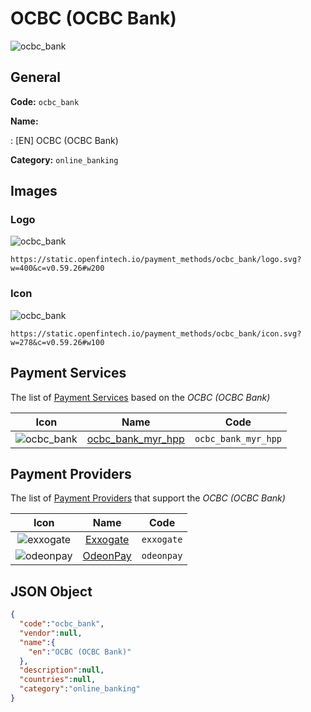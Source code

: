 
# OCBC (OCBC Bank) 
![ocbc_bank](https://static.openfintech.io/payment_methods/ocbc_bank/logo.svg?w=400&c=v0.59.26#w200)  

## General 
**Code:** `ocbc_bank` 
 
**Name:** 
 
:	[EN] OCBC (OCBC Bank) 
 
**Category:** `online_banking` 
 

## Images 

### Logo 
![ocbc_bank](https://static.openfintech.io/payment_methods/ocbc_bank/logo.svg?w=400&c=v0.59.26#w200)  

```
https://static.openfintech.io/payment_methods/ocbc_bank/logo.svg?w=400&c=v0.59.26#w200
```  

### Icon 
![ocbc_bank](https://static.openfintech.io/payment_methods/ocbc_bank/icon.svg?w=278&c=v0.59.26#w100)  

```
https://static.openfintech.io/payment_methods/ocbc_bank/icon.svg?w=278&c=v0.59.26#w100
```  

## Payment Services 
 
The list of [Payment Services](/payment-services/) based on the _OCBC (OCBC Bank)_ 

|Icon|Name|Code| 
|:---:|:---:|:---:| 
|![ocbc_bank](https://static.openfintech.io/payment_methods/ocbc_bank/icon.svg?w=278&c=v0.59.26#w100) |[ocbc_bank_myr_hpp](/payment-services/ocbc_bank_myr_hpp/)|`ocbc_bank_myr_hpp`| 
 

## Payment Providers 
 
The list of [Payment Providers](/payment-providers/) that support the _OCBC (OCBC Bank)_ 

|Icon|Name|Code| 
|:---:|:---:|:---:| 
|![exxogate](https://static.openfintech.io/payment_providers/exxogate/icon.svg?w=278&c=v0.59.26#w100) |[Exxogate](/payment-providers/exxogate/)|`exxogate`| 
|![odeonpay](https://static.openfintech.io/payment_providers/odeonpay/icon.png?w=278&c=v0.59.26#w100) |[OdeonPay](/payment-providers/odeonpay/)|`odeonpay`| 
 

## JSON Object 

```json
{
  "code":"ocbc_bank",
  "vendor":null,
  "name":{
    "en":"OCBC (OCBC Bank)"
  },
  "description":null,
  "countries":null,
  "category":"online_banking"
}
```  
